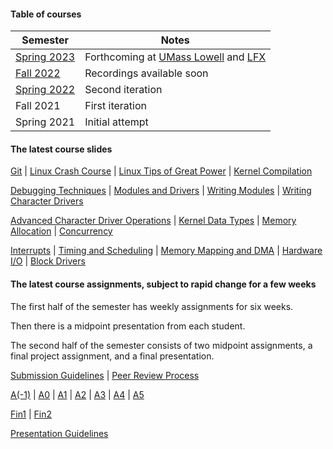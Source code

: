#### Table of courses

|Semester|Notes|
|---|---|
|[Spring 2023](course_spring2023.html)|Forthcoming at [UMass Lowell](https://uml.edu) and [LFX](https://mentorship.lfx.linuxfoundation.org/)|
|[Fall 2022](course_fall2022.html)|Recordings available soon|
|[Spring 2022](course_spring2022.html)|Second iteration|
|Fall 2021|First iteration|
|Spring 2021|Initial attempt|

#### The latest course slides
[Git](git.html) | [Linux Crash Course](linux_crash_course.html) | [Linux Tips of Great Power](linux_tips_of_great_power.html) | [Kernel Compilation](kernel_compilation.html)

[Debugging Techniques](debugging_techniques.html) | [Modules and Drivers](modules_drivers.html) | [Writing Modules](writing_modules.html) | [Writing Character Drivers](writing_character_drivers.html)

[Advanced Character Driver Operations](advanced_char_driver_ops.html) | [Kernel Data Types](kernel_data_types.html) | [Memory Allocation](memory_allocation.html) | [Concurrency](concurrency.html)

[Interrupts](interrupts.html) | [Timing and Scheduling](timing_scheduling.html) | [Memory Mapping and DMA](mm_dma.html) | [Hardware I/O](hardware_io.html) | [Block Drivers](block_drivers.html)

#### The latest course assignments, subject to rapid change for a few weeks

The first half of the semester has weekly assignments for six weeks.

Then there is a midpoint presentation from each student.

The second half of the semester consists of two midpoint assignments, a final project assignment, and a final presentation.

[Submission Guidelines](submission_guidelines.html) | [Peer Review Process](peer_review.html)

[A(-1)](course_application.html) | [A0](A0.html) | [A1](A1.html) | [A2](A2.html) | [A3](A3.html) | [A4](A4.html) | [A5](A5.html)

[Fin1](fin1.html) | [Fin2](fin2.html)

[Presentation Guidelines](presentation_guidelines.html)
